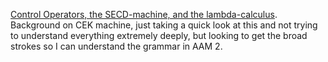 [Control Operators, the SECD-machine, and the lambda-calculus](https://archive.org/details/formaldescriptio0000ifip_r3x2/page/192/mode/2up). Background on CEK machine, just taking a quick look at this and not trying to understand everything extremely deeply, but looking to get the broad strokes so I can understand the grammar in AAM 2. 